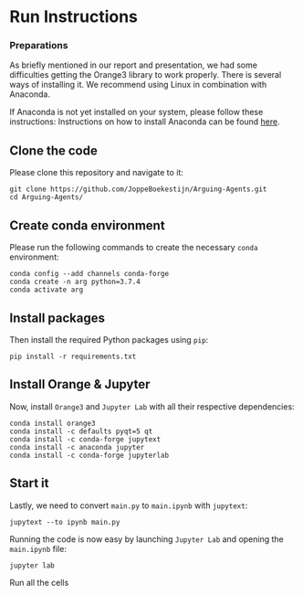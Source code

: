 # Run Instructions
### Preparations
As briefly mentioned in our report and presentation, we had some difficulties getting the Orange3 library to work properly. There is several ways of installing it. We recommend using Linux in combination with Anaconda. 

If Anaconda is not yet installed on your system, please follow these instructions:
Instructions on how to install Anaconda can be found [here](https://docs.anaconda.com/anaconda/install/linux/). 

## Clone the code
Please clone this repository and navigate to it:
```
git clone https://github.com/JoppeBoekestijn/Arguing-Agents.git
cd Arguing-Agents/
```
## Create conda environment
Please run the following commands to create the necessary `conda` environment:
```
conda config --add channels conda-forge
conda create -n arg python=3.7.4
conda activate arg
```
## Install packages
Then install the required Python packages using `pip`:
```
pip install -r requirements.txt
```
## Install Orange & Jupyter
Now, install `Orange3` and `Jupyter Lab` with all their respective dependencies:
```
conda install orange3
conda install -c defaults pyqt=5 qt
conda install -c conda-forge jupytext
conda install -c anaconda jupyter
conda install -c conda-forge jupyterlab
```
## Start it
Lastly, we need to convert `main.py` to `main.ipynb` with `jupytext`:
```
jupytext --to ipynb main.py
```
Running the code is now easy by launching `Jupyter Lab` and opening the `main.ipynb` file:
```
jupyter lab
```
Run all the cells 
